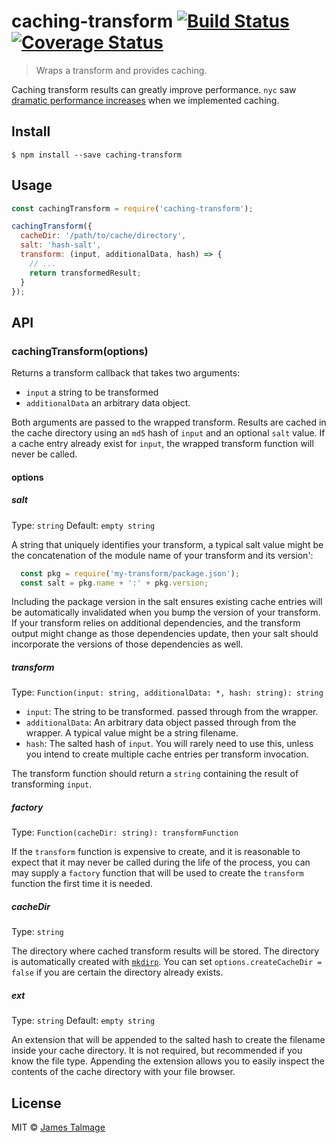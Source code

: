 # caching-transform [![Build Status](https://travis-ci.org/jamestalmage/caching-transform.svg?branch=master)](https://travis-ci.org/jamestalmage/caching-transform) [![Coverage Status](https://coveralls.io/repos/jamestalmage/caching-transform/badge.svg?branch=master&service=github)](https://coveralls.io/github/jamestalmage/caching-transform?branch=master)

> Wraps a transform and provides caching.

Caching transform results can greatly improve performance. `nyc` saw [dramatic performance increases](https://github.com/bcoe/nyc/pull/101#issuecomment-165716069) when we implemented caching. 


## Install

```
$ npm install --save caching-transform
```


## Usage

```js
const cachingTransform = require('caching-transform');

cachingTransform({
  cacheDir: '/path/to/cache/directory',
  salt: 'hash-salt',
  transform: (input, additionalData, hash) => {
    // ...
    return transformedResult;
  }
});
```



## API

### cachingTransform(options)

Returns a transform callback that takes two arguments:

 - `input` a string to be transformed
 - `additionalData` an arbitrary data object.

Both arguments are passed to the wrapped transform. Results are cached in the cache directory using an `md5` hash of `input` and an optional `salt` value. If a cache entry already exist for `input`, the wrapped transform function will never be called.

#### options
                 
##### salt

Type: `string`
Default: `empty string`

A string that uniquely identifies your transform, a typical salt value might be the concatenation of the module name of your transform and its version':

```js
  const pkg = require('my-transform/package.json');
  const salt = pkg.name + ':' + pkg.version;
```

Including the package version in the salt ensures existing cache entries will be automatically invalidated when you bump the version of your transform. If your transform relies on additional dependencies, and the transform output might change as those dependencies update, then your salt should incorporate the versions of those dependencies as well.

##### transform

Type: `Function(input: string, additionalData: *, hash: string): string`  

 - `input`: The string to be transformed. passed through from the wrapper.
 - `additionalData`: An arbitrary data object passed through from the wrapper. A typical value might be a string filename.
 - `hash`: The salted hash of `input`. You will rarely need to use this, unless you intend to create multiple cache entries per transform invocation.

The transform function should return a `string` containing the result of transforming `input`.

##### factory

Type: `Function(cacheDir: string): transformFunction`

If the `transform` function is expensive to create, and it is reasonable to expect that it may never be called during the life of the process, you can may supply a `factory` function that will be used to create the `transform` function the first time it is needed.

##### cacheDir

Type: `string`

The directory where cached transform results will be stored. The directory is automatically created with [`mkdirp`](https://www.npmjs.com/package/mkdirp). You can set `options.createCacheDir = false` if you are certain the directory already exists. 

##### ext

Type: `string`
Default: `empty string`

An extension that will be appended to the salted hash to create the filename inside your cache directory. It is not required, but recommended if you know the file type. Appending the extension allows you to easily inspect the contents of the cache directory with your file browser.

## License

MIT © [James Talmage](http://github.com/jamestalmage)

